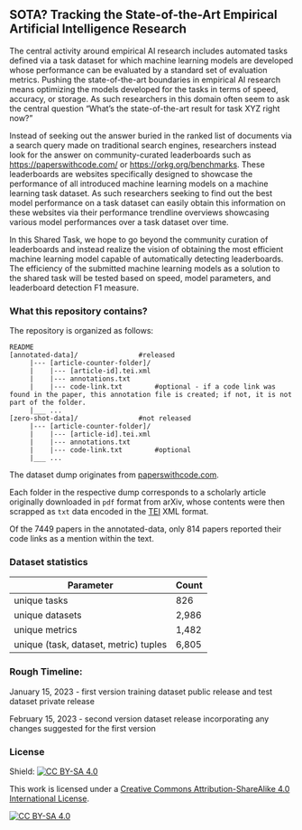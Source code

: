## SOTA? Tracking the State-of-the-Art Empirical Artificial Intelligence Research

The central activity around empirical AI research includes automated tasks defined via a task dataset for which machine learning models are developed whose performance can be evaluated by a standard set of evaluation metrics. Pushing the state-of-the-art boundaries in empirical AI research means optimizing the models developed for the tasks in terms of speed, accuracy, or storage. As such researchers in this domain often seem to ask the central question “What’s the state-of-the-art result for task XYZ right now?” 


Instead of seeking out the answer buried in the ranked list of documents via a search query made on traditional search engines, researchers instead look for the answer on community-curated leaderboards such as https://paperswithcode.com/ or https://orkg.org/benchmarks. These leaderboards are websites specifically designed to showcase the performance of all introduced machine learning models on a machine learning task dataset. As such researchers seeking to find out the best model performance on a task dataset can easily obtain this information on these websites via their performance trendline overviews showcasing various model performances over a task dataset over time.


In this Shared Task, we hope to go beyond the community curation of leaderboards and instead  realize the vision of obtaining the most efficient machine learning model capable of automatically detecting leaderboards. The efficiency of the submitted machine learning models as a solution to the shared task will be tested based on speed, model parameters, and leaderboard detection F1 measure.


### What this repository contains?

The repository is organized as follows:

```
README
[annotated-data]/				#released
     |--- [article-counter-folder]/
	 |    |--- [article-id].tei.xml
	 |    |--- annotations.txt
	 |    |--- code-link.txt		#optional - if a code link was found in the paper, this annotation file is created; if not, it is not part of the folder.
	 |___ ...
[zero-shot-data]/				#not released
     |--- [article-counter-folder]/
	 |    |--- [article-id].tei.xml
	 |    |--- annotations.txt
	 |    |--- code-link.txt		#optional	 
	 |___ ...
```

The dataset dump originates from [paperswithcode.com](https://paperswithcode.com/).

Each folder in the respective dump corresponds to a scholarly article
originally downloaded in `pdf` format from arXiv, whose contents were then
scrapped as `txt` data encoded in the [TEI](https://en.wikipedia.org/wiki/Text_Encoding_Initiative) XML format.

Of the 7449 papers in the annotated-data, only 814 papers reported their
code links as a mention within the text.

<!-- Of the 3183 papers in the annotated-data, only 117 papers reported their code links as a mention within the text.  -->

### Dataset statistics

| Parameter | Count |
| --- | --- |
| unique tasks | 826 |
| unique datasets | 2,986 |
| unique metrics | 1,482 |
| unique (task, dataset, metric) tuples | 6,805 |

### Rough Timeline:

January 15, 2023 - first version training dataset public release and test dataset private release

February 15, 2023 - second version dataset release incorporating any changes suggested for the first version

### License

Shield: [![CC BY-SA 4.0][cc-by-sa-shield]][cc-by-sa]

This work is licensed under a
[Creative Commons Attribution-ShareAlike 4.0 International License][cc-by-sa].

[![CC BY-SA 4.0][cc-by-sa-image]][cc-by-sa]

[cc-by-sa]: http://creativecommons.org/licenses/by-sa/4.0/
[cc-by-sa-image]: https://licensebuttons.net/l/by-sa/4.0/88x31.png
[cc-by-sa-shield]: https://img.shields.io/badge/License-CC%20BY--SA%204.0-lightgrey.svg
